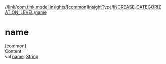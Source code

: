 //[link](../../../index.md)/[com.tink.model.insights](../../index.md)/[[common]InsightType](../index.md)/[INCREASE_CATEGORIZATION_LEVEL](index.md)/[name](name.md)



# name  
[common]  
Content  
val [name](name.md): [String](https://kotlinlang.org/api/latest/jvm/stdlib/kotlin/-string/index.html)  



